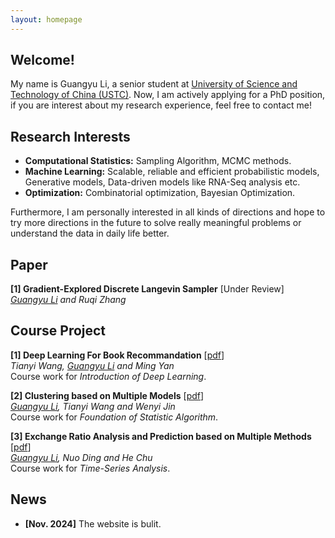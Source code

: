 ```yaml
---
layout: homepage
---
```


## Welcome!

My name is Guangyu Li, a senior student at [University of Science and Technology of China (USTC)](https://en.ustc.edu.cn/). Now, I am actively applying for a PhD position, if you are interest about my research experience, feel free to contact me!

## Research Interests

- **Computational Statistics:** Sampling Algorithm, MCMC methods.
- **Machine Learning:** Scalable, reliable and efficient probabilistic models, Generative models, Data-driven models like RNA-Seq analysis etc.
- **Optimization:** Combinatorial optimization, Bayesian Optimization.

Furthermore, I am personally interested in all kinds of directions and hope to try more directions in the future to solve really meaningful problems or understand the data in daily life better.

## Paper
<b>[1] Gradient-Explored Discrete Langevin Sampler</b> [Under Review]<br/>
*<u>Guangyu Li</u> and Ruqi Zhang* <br/>

## Course Project

<b>[1] Deep Learning For Book Recommandation</b> [[pdf](../assets/files/Deep_Learning_for_Recommendation.pdf)]<br/>
*Tianyi Wang, <u>Guangyu Li</u> and Ming Yan* <br/>
Course work for *Introduction of Deep Learning*.

<b>[2] Clustering based on Multiple Models</b> [[pdf](../assets/files/SA_FINAL(1).pdf)]<br/>
*<u>Guangyu Li</u>, Tianyi Wang and Wenyi Jin* <br/>
Course work for *Foundation of Statistic Algorithm*.

<b>[3] Exchange Ratio Analysis and Prediction based on Multiple Methods</b> [[pdf](../assets/files/ratio.pdf)]<br/>
*<u>Guangyu Li</u>, Nuo Ding and He Chu* <br/>
Course work for *Time-Series Analysis*.



## News

- **[Nov. 2024]** The website is bulit.
